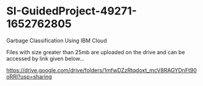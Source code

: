 # SI-GuidedProject-49271-1652762805
Garbage Classification Using IBM Cloud


Files with size greater than 25mb are uploaded on the drive and can be accessed by link given below...

https://drive.google.com/drive/folders/1mfwDZzRtqdoxt_mcV8RAGYDnFt90oRRl?usp=sharing
